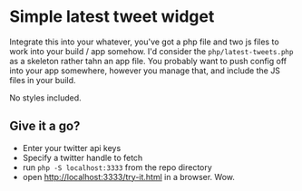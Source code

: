 # Simple latest tweet widget

Integrate this into your whatever, you've got a php file and two js files to work into your build / app somehow. I'd consider the `php/latest-tweets.php` as a skeleton rather tahn an app file. You probably want to push config off into your app somewhere, however you manage that, and include the JS files in your build.

No styles included.

## Give it a go?

  * Enter your twitter api keys
  * Specify a twitter handle to fetch
  * run `php -S localhost:3333` from the repo directory
  * open [http://localhost:3333/try-it.html](http://localhost:3333/try-it.html) in a browser. Wow.


